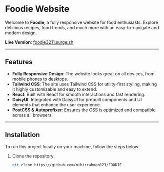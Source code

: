 # Foodie Website

Welcome to **Foodie**, a fully responsive website for food enthusiasts. Explore delicious recipes, food trends, and much more with an easy-to-navigate and modern design.

**Live Version**: [foodie3211.surge.sh](https://foodie3211.surge.sh)

---

## Features

- **Fully Responsive Design**: The website looks great on all devices, from mobile phones to desktops.
- **Tailwind CSS**: The site uses Tailwind CSS for utility-first styling, making it highly customizable and easy to extend.
- **React**: Built with React for smooth interactions and fast rendering.
- **DaisyUI**: Integrated with DaisyUI for prebuilt components and UI elements that enhance the user experience.
- **PostCSS & Autoprefixer**: Ensures the CSS is optimized and compatible across all browsers.

---

## Installation

To run this project locally on your machine, follow the steps below:

1. Clone the repository:

   ```bash
   git clone https://github.com/nibirrahman123/FOODIE
